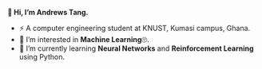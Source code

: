 **👋 Hi, I’m Andrews Tang.**
- :zap: A computer engineering student at KNUST, Kumasi campus, Ghana.
- 👀 I’m interested in **Machine Learning**:roll_eyes:.
- 🌱 I’m currently learning **Neural Networks** and **Reinforcement Learning** using Python.
<!-- - 📫 How to reach me :  -->

<!---
atang277/atang277 is a ✨ special ✨ repository because its `README.md` (this file) appears on your GitHub profile.
You can click the Preview link to take a look at your changes.
--->
